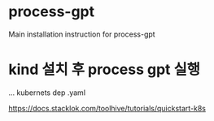 # process-gpt
Main installation instruction for process-gpt 


# kind 설치 후 process gpt 실행
...
kubernets dep .yaml


https://docs.stacklok.com/toolhive/tutorials/quickstart-k8s
